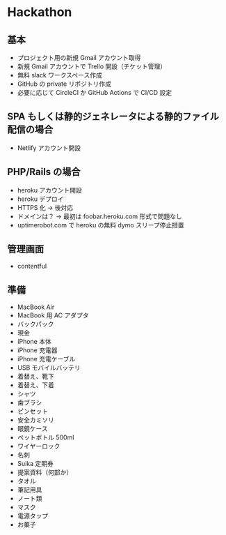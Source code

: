 # Hackathon

## 基本

- プロジェクト用の新規 Gmail アカウント取得
- 新規 Gmail アカウントで Trello 開設（チケット管理）
- 無料 slack ワークスペース作成
- GitHub の private リポジトリ作成
- 必要に応じて CircleCI か GitHub Actions で CI/CD 設定

## SPA もしくは静的ジェネレータによる静的ファイル配信の場合

- Netlify アカウント開設

## PHP/Rails の場合

- heroku アカウント開設
- heroku デプロイ
- HTTPS 化 → 後対応
- ドメインは？ → 最初は foobar.heroku.com 形式で問題なし
- uptimerobot.com で heroku の無料 dymo スリープ停止措置

## 管理画面

- contentful

## 準備

- MacBook Air
- MacBook 用 AC アダプタ
- バックパック
- 現金
- iPhone 本体
- iPhone 充電器
- iPhone 充電ケーブル
- USB モバイルバッテリ
- 着替え、靴下
- 着替え、下着
- シャツ
- 歯ブラシ
- ピンセット
- 安全カミソリ
- 眼鏡ケース
- ペットボトル 500ml
- ワイヤーロック
- 名刺
- Suika 定期券
- 提案資料（何部か）
- タオル
- 筆記用具
- ノート類
- マスク
- 電源タップ
- お菓子
